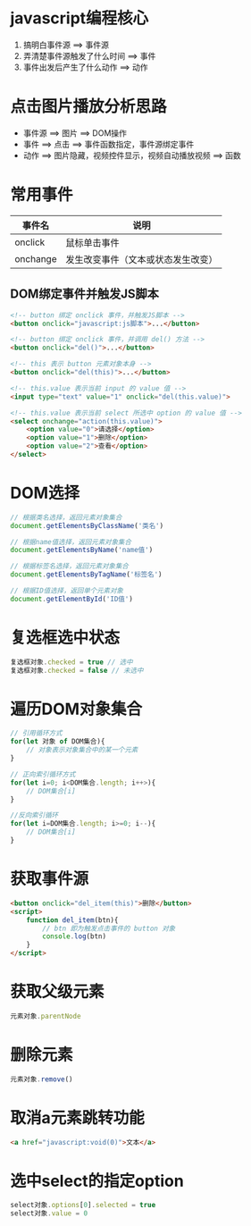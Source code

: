 # javascript编程核心
1. 搞明白事件源 ==> 事件源
2. 弄清楚事件源触发了什么时间 ==> 事件
3. 事件出发后产生了什么动作  ==> 动作

# 点击图片播放分析思路
- 事件源 ==> 图片  ==> DOM操作
- 事件 ==> 点击 ==> 事件函数指定，事件源绑定事件
- 动作 ==> 图片隐藏，视频控件显示，视频自动播放视频  ==> 函数

# 常用事件
事件名|说明
-|-
onclick|鼠标单击事件
onchange|发生改变事件（文本或状态发生改变）

## DOM绑定事件并触发JS脚本
```html
<!-- button 绑定 onclick 事件，并触发JS脚本 -->
<button onclick="javascript:js脚本">...</button>

<!-- button 绑定 onclick 事件，并调用 del() 方法 -->
<button onclick="del()">...</button>

<!-- this 表示 button 元素对象本身 -->
<button onclick="del(this)">...</button>

<!-- this.value 表示当前 input 的 value 值 -->
<input type="text" value="1" onclick="del(this.value)">

<!-- this.value 表示当前 select 所选中 option 的 value 值 -->
<select onchange="action(this.value)">
    <option value="0">请选择</option>
    <option value="1">删除</option>
    <option value="2">查看</option>
</select>
```

# DOM选择
```javascript
// 根据类名选择，返回元素对象集合
document.getElementsByClassName('类名')

// 根据name值选择，返回元素对象集合
document.getElementsByName('name值')

// 根据标签名选择，返回元素对象集合
document.getElementsByTagName('标签名')

// 根据ID值选择，返回单个元素对象
document.getElementById('ID值')
```

# 复选框选中状态
```javascript
复选框对象.checked = true // 选中
复选框对象.checked = false // 未选中
```

# 遍历DOM对象集合
```javascript
// 引用循环方式
for(let 对象 of DOM集合){
    // 对象表示对象集合中的某一个元素
}

// 正向索引循环方式
for(let i=0; i<DOM集合.length; i++>){
    // DOM集合[i]
}

//反向索引循环
for(let i=DOM集合.length; i>=0; i--){
    // DOM集合[i]
}
```

# 获取事件源
```html
<button onclick="del_item(this)">删除</button>
<script>
    function del_item(btn){
        // btn 即为触发点击事件的 button 对象 
        console.log(btn)
    }
</script>
```

# 获取父级元素
```javascript
元素对象.parentNode
```

# 删除元素
```javascript
元素对象.remove()
```

# 取消a元素跳转功能
```html
<a href="javascript:void(0)">文本</a>
```

# 选中select的指定option
```javascript
select对象.options[0].selected = true
select对象.value = 0
```